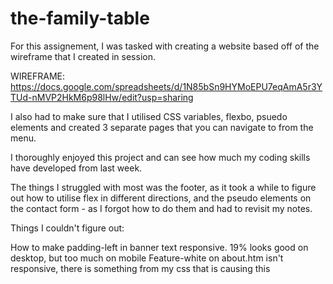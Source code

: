 # the-family-table

For this assignement, I was tasked with creating a website based off of the wireframe that I created in session.

WIREFRAME: https://docs.google.com/spreadsheets/d/1N85bSn9HYMoEPU7eqAmA5r3YTUd-nMVP2HkM6p98lHw/edit?usp=sharing

I also had to make sure that I utilised CSS variables, flexbo, psuedo elements and created 3 separate pages that you can navigate to from the menu.

I thoroughly enjoyed this project and can see how much my coding skills have developed from last week.

The things I struggled with most was the footer, as it took a while to figure out how to utilise flex in different directions, and the pseudo elements on the contact form - as I forgot how to do them and had to revisit my notes.

Things I couldn't figure out:

How to make padding-left in banner text responsive. 19% looks good on desktop, but too much on mobile
Feature-white on about.htm isn't responsive, there is something from my css that is causing this
